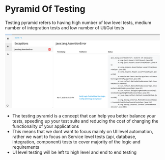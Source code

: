 # Pyramid Of Testing

Testing pyramid refers to having high number of low level tests, medium number of integration tests and low number of UI/Gui tests

![](../.gitbook/assets/image%20%2862%29.png)

* The testing pyramid is a concept that can help you better balance your tests, speeding up your test suite and reducing the cost of changing the functionality of your applications
* This means that we dont want to focus mainly on UI level automation, rather we want to focus on Service level tests \(api, database, integration, component\) tests to cover majority of the logic and requirements
* UI level testing will be left to high level and end to end testing

